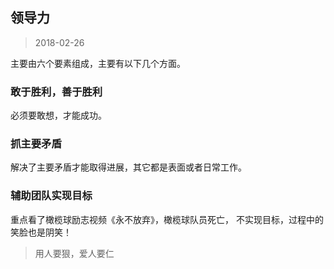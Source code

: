 ## 领导力
> 2018-02-26

主要由六个要素组成，主要有以下几个方面。

### 敢于胜利，善于胜利
必须要敢想，才能成功。

### 抓主要矛盾
解决了主要矛盾才能取得进展，其它都是表面或者日常工作。

### 辅助团队实现目标
重点看了橄榄球励志视频《永不放弃》，橄榄球队员死亡， 不实现目标，过程中的笑脸也是阴笑！
> 用人要狠，爱人要仁